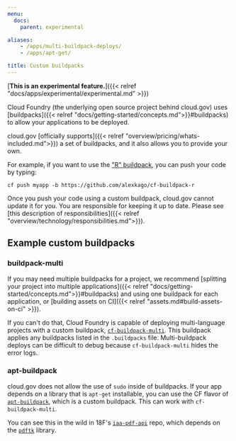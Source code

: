 ```yaml
---
menu:
  docs:
    parent: experimental

aliases:
    - /apps/multi-buildpack-deploys/
    - /apps/apt-get/

title: Custom buildpacks
---
```


[**This is an experimental feature.**]({{< relref "docs/apps/experimental/experimental.md" >}})

Cloud Foundry (the underlying open source project behind cloud.gov) uses [buildpacks]({{< relref "docs/getting-started/concepts.md">}}#buildpacks) to allow your applications to be deployed.

cloud.gov [officially supports]({{< relref "overview/pricing/whats-included.md">}}) a set of buildpacks, and it also allows you to provide your own.

For example, if you want to use the ["R" buildpack](https://github.com/alexkago/cf-buildpack-r), you can push your code by typing:

`cf push myapp -b https://github.com/alexkago/cf-buildpack-r`

Once you push your code using a custom buildpack, cloud.gov cannot update it for you. You are responsible for keeping it up to date. Please see [this description of responsibilities]({{< relref "overview/technology/responsibilities.md">}}).

## Example custom buildpacks

### buildpack-multi

If you may need multiple buildpacks for a project, we recommend [splitting your project into multiple applications]({{< relref "docs/getting-started/concepts.md">}}#buildpacks) and using one buildpack for each application, or [building assets on CI]({{< relref "assets.md#build-assets-on-ci" >}}).

If you can't do that, Cloud Foundry is capable of deploying multi-language projects with a custom buildpack, [`cf-buildpack-multi`](https://bitbucket.org/cf-utilities/cf-buildpack-multi). This buildpack applies any buildpacks listed in the `.buildpacks` file. Multi-buildpack deploys can be difficult to debug because `cf-buildpack-multi` hides the error logs.

### apt-buildpack

cloud.gov does not allow the use of `sudo` inside of buildpacks. If your app depends on a library that is `apt-get` installable, you can use the CF flavor of [`apt-buildpack`](https://github.com/pivotal-cf-experimental/apt-buildpack), which is a custom buildpack. This can work with `cf-buildpack-multi`.

You can see this in the wild in 18F's [`iaa-pdf-api`](https://github.com/18f/iaa-pdf-api) repo, which depends on the [`pdftk`](https://www.pdflabs.com/tools/pdftk-server/) library.
